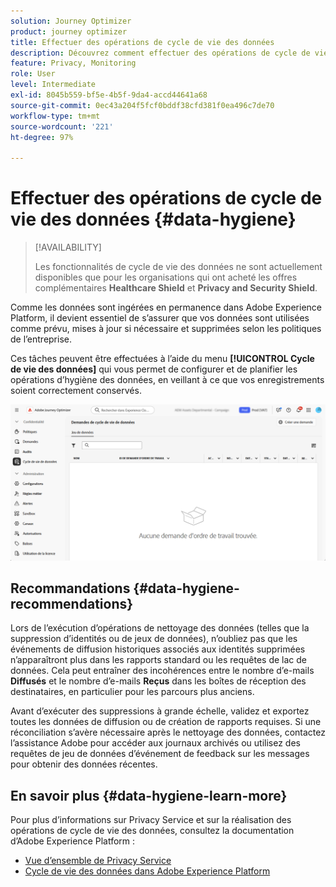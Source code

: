 ```yaml
---
solution: Journey Optimizer
product: journey optimizer
title: Effectuer des opérations de cycle de vie des données
description: Découvrez comment effectuer des opérations de cycle de vie des données.
feature: Privacy, Monitoring
role: User
level: Intermediate
exl-id: 8045b559-bf5e-4b5f-9da4-accd44641a68
source-git-commit: 0ec43a204f5fcf0bddf38cfd381f0ea496c7de70
workflow-type: tm+mt
source-wordcount: '221'
ht-degree: 97%

---
```


# Effectuer des opérations de cycle de vie des données {#data-hygiene}

>[!AVAILABILITY]
>
>Les fonctionnalités de cycle de vie des données ne sont actuellement disponibles que pour les organisations qui ont acheté les offres complémentaires **Healthcare Shield** et **Privacy and Security Shield**.

Comme les données sont ingérées en permanence dans Adobe Experience Platform, il devient essentiel de s’assurer que vos données sont utilisées comme prévu, mises à jour si nécessaire et supprimées selon les politiques de l’entreprise.

Ces tâches peuvent être effectuées à l’aide du menu **[!UICONTROL Cycle de vie des données]** qui vous permet de configurer et de planifier les opérations d’hygiène des données, en veillant à ce que vos enregistrements soient correctement conservés.

![](assets/data-hygiene.png)


## Recommandations {#data-hygiene-recommendations}

Lors de l’exécution d’opérations de nettoyage des données (telles que la suppression d’identités ou de jeux de données), n’oubliez pas que les événements de diffusion historiques associés aux identités supprimées n’apparaîtront plus dans les rapports standard ou les requêtes de lac de données. Cela peut entraîner des incohérences entre le nombre d’e-mails **Diffusés** et le nombre d’e-mails **Reçus** dans les boîtes de réception des destinataires, en particulier pour les parcours plus anciens.

Avant d’exécuter des suppressions à grande échelle, validez et exportez toutes les données de diffusion ou de création de rapports requises. Si une réconciliation s’avère nécessaire après le nettoyage des données, contactez l’assistance Adobe pour accéder aux journaux archivés ou utilisez des requêtes de jeu de données d’événement de feedback sur les messages pour obtenir des données récentes.

## En savoir plus {#data-hygiene-learn-more}

Pour plus d’informations sur Privacy Service et sur la réalisation des opérations de cycle de vie des données, consultez la documentation d’Adobe Experience Platform :

* [Vue d’ensemble de Privacy Service](https://experienceleague.adobe.com/docs/experience-platform/privacy/home.html?lang=fr)
* [ Cycle de vie des données dans Adobe Experience Platform ](https://experienceleague.adobe.com/docs/experience-platform/hygiene/home.html?lang=fr)
